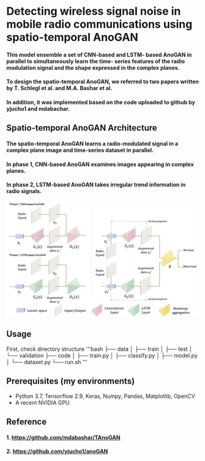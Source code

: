 # Detecting wireless signal noise in mobile radio communications using spatio-temporal AnoGAN

#### This model ensemble a set of CNN-based and LSTM- based AnoGAN in parallel to simultaneously learn the time- series features of the radio modulation signal and the shape expressed in the complex planes.
#### To design the spatio-temporal AnoGAN, we referred to two papers written by T. Schlegl et al. and M.A. Bashar et al.
#### In addition, it was implemented based on the code uploaded to github by yjucho1 and mdabachar.

## Spatio-temporal AnoGAN Architecture
#### The spatio-temporal AnoGAN learns a radio-modulated signal in a complex plane image and time-series dataset in parallel. 
#### In phase 1, CNN-based AnoGAN examines images appearing in complex planes.
#### In phase 2, LSTM-based AnoGAN takes irregular trend information in radio signals.

![Model Architecture](./images/model_architecture.jpg)

## Usage  
First, check directory structure
'''bash
├── data
│   ├── train
│   ├── test
│   └── validation
├── code
│   ├── train.py
│   ├── classify.py
│   ├── model.py
│   └── dataset.py
└── run.sh
'''

## Prerequisites (my environments)
- Python 3.7, Tensorflow 2.9, Keras, Numpy, Pandas, Matplotlib, OpenCV
- A recent NVIDIA GPU

## Reference
#### 1. https://github.com/mdabashar/TAnoGAN
#### 2. https://github.com/yjucho1/anoGAN
